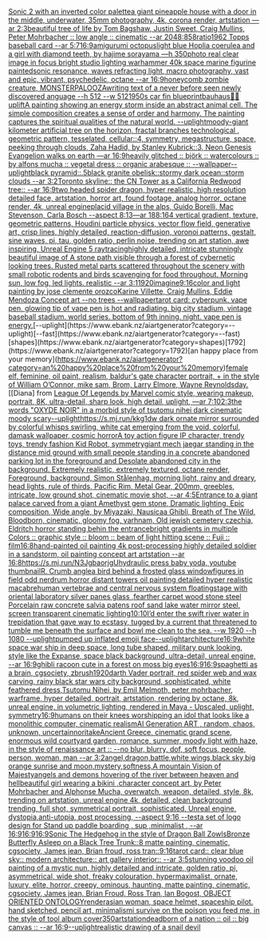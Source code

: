 [Sonic 2 with an inverted color palette](https://www.ebank.nz/aiartgenerator?category=Sonic%202%20with%20an%20inverted%20color%20palette)[a giant pineapple house with a door in the middle, underwater, 35mm photography, 4k, corona render, artstation —ar 2:3](https://www.ebank.nz/aiartgenerator?category=a%20giant%20pineapple%20house%20with%20a%20door%20in%20the%20middle%2C%20underwater%2C%2035mm%20photography%2C%204k%2C%20corona%20render%2C%20artstation%20%E2%80%94ar%202%3A3)[beautiful tree of life by Tom Bagshaw, Justin Sweet, Craig Mullins, Peter Mohrbacher :: low angle :: cinematic --ar 2048:858](https://www.ebank.nz/aiartgenerator?category=beautiful%20tree%20of%20life%20by%20Tom%20Bagshaw%2C%20Justin%20Sweet%2C%20Craig%20Mullins%2C%20Peter%20Mohrbacher%20%3A%3A%20low%20angle%20%3A%3A%20cinematic%20--ar%202048%3A858)[ratio](https://www.ebank.nz/aiartgenerator?category=ratio)[1962 Topps baseball card --ar 5:7](https://www.ebank.nz/aiartgenerator?category=1962%20Topps%20baseball%20card%20--ar%205%3A7)[16:9](https://www.ebank.nz/aiartgenerator?category=16%3A9)[amigurumi octopus](https://www.ebank.nz/aiartgenerator?category=amigurumi%20octopus)[light blue Hoplia coerulea and a girl with diamond teeth,  by hajime sorayama —h 350](https://www.ebank.nz/aiartgenerator?category=light%20blue%20Hoplia%20coerulea%20and%20a%20girl%20with%20diamond%20teeth%2C%20%20by%20hajime%20sorayama%20%E2%80%94h%20350)[photo real clear image  in focus bright studio lighting warhammer 40k space marine figurine painted](https://www.ebank.nz/aiartgenerator?category=photo%20real%20clear%20image%20%20in%20focus%20bright%20studio%20lighting%20warhammer%2040k%20space%20marine%20figurine%20painted)[sonic resonance, waves refracting light, macro photography, vast and epic, vibrant, psychedelic, octane --ar 16:9](https://www.ebank.nz/aiartgenerator?category=sonic%20resonance%2C%20waves%20refracting%20light%2C%20macro%20photography%2C%20vast%20and%20epic%2C%20vibrant%2C%20psychedelic%2C%20octane%20--ar%2016%3A9)[honeycomb zombie creature, MONSTERPALOOZA](https://www.ebank.nz/aiartgenerator?category=honeycomb%20zombie%20creature%2C%20MONSTERPALOOZA)[writing text of a never before seen newly discovered anguage --h 512 --w 512](https://www.ebank.nz/aiartgenerator?category=writing%20text%20of%20a%20never%20before%20seen%20newly%20discovered%20anguage%20--h%20512%20--w%20512)[1950s car fin blueprint](https://www.ebank.nz/aiartgenerator?category=1950s%20car%20fin%20blueprint)[bauhaus](https://www.ebank.nz/aiartgenerator?category=bauhaus)[🌌🎇](https://www.ebank.nz/aiartgenerator?category=%F0%9F%8C%8C%F0%9F%8E%87)[uplift](https://www.ebank.nz/aiartgenerator?category=uplift)[A painting showing an energy storm inside an abstract animal cell. The simple composition creates a sense of order and harmony. The painting captures the spiritual qualities of the natural world. --uplight](https://www.ebank.nz/aiartgenerator?category=A%20painting%20showing%20an%20energy%20storm%20inside%20an%20abstract%20animal%20cell.%20The%20simple%20composition%20creates%20a%20sense%20of%20order%20and%20harmony.%20The%20painting%20captures%20the%20spiritual%20qualities%20of%20the%20natural%20world.%20--uplight)[](https://www.ebank.nz/aiartgenerator?category=)[moody](https://www.ebank.nz/aiartgenerator?category=moody)[-](https://www.ebank.nz/aiartgenerator?category=-)[giant kilometer artificial tree on the horizon, fractal branches technological , geometric pattern, tesselated, cellular::4, symmetry, megastructure, space, peeking through clouds, Zaha Hadid, by Stanley Kubrick::3, Neon Genesis Evangelion walks on earth —ar 16:9](https://www.ebank.nz/aiartgenerator?category=giant%20kilometer%20artificial%20tree%20on%20the%20horizon%2C%20fractal%20branches%20technological%20%2C%20geometric%20pattern%2C%20tesselated%2C%20cellular%3A%3A4%2C%20symmetry%2C%20megastructure%2C%20space%2C%20peeking%20through%20clouds%2C%20Zaha%20Hadid%2C%20by%20Stanley%20Kubrick%3A%3A3%2C%20Neon%20Genesis%20Evangelion%20walks%20on%20earth%20%E2%80%94ar%2016%3A9)[heavily glitched :: björk :: watercolours :: by alfons mucha :: vegetal dress :: organic arabesque :: --wallpaper](https://www.ebank.nz/aiartgenerator?category=heavily%20glitched%20%3A%3A%20bj%C3%B6rk%20%3A%3A%20watercolours%20%3A%3A%20by%20alfons%20mucha%20%3A%3A%20vegetal%20dress%20%3A%3A%20organic%20arabesque%20%3A%3A%20--wallpaper)[--uplight](https://www.ebank.nz/aiartgenerator?category=--uplight)[black pyramid::.5black granite obelisk::stormy dark ocean::storm clouds --ar 3:2](https://www.ebank.nz/aiartgenerator?category=black%20pyramid%3A%3A.5black%20granite%20obelisk%3A%3Astormy%20dark%20ocean%3A%3Astorm%20clouds%20--ar%203%3A2)[Toronto skyline:: the CN Tower as a California Redwood tree:: --ar 16:9](https://www.ebank.nz/aiartgenerator?category=Toronto%20skyline%3A%3A%20the%20CN%20Tower%20as%20a%20California%20Redwood%20tree%3A%3A%20--ar%2016%3A9)[two headed spider dragon, hyper realistic, high resolution detailed face, artstation, horror art, found footage, analog horror, octane render, 4k, unreal engine](https://www.ebank.nz/aiartgenerator?category=two%20headed%20spider%20dragon%2C%20hyper%20realistic%2C%20high%20resolution%20detailed%20face%2C%20artstation%2C%20horror%20art%2C%20found%20footage%2C%20analog%20horror%2C%20octane%20render%2C%204k%2C%20unreal%20engine)[placid village in the alps, Guido Borelli, Mac Stevenson, Carla Bosch --aspect 8:13](https://www.ebank.nz/aiartgenerator?category=placid%20village%20in%20the%20alps%2C%20Guido%20Borelli%2C%20Mac%20Stevenson%2C%20Carla%20Bosch%20--aspect%208%3A13)[—ar 188:164 vertical gradient, texture, geometric patterns, Houdini particle physics, vector flow field, generative art, crisp lines, highly detailed, reaction-diffusion, voronoi patterns, gestalt, sine waves, pi, tau, golden ratio, perlin noise, trending on art station, awe inspiring, Unreal Engine 5 raytracing](https://www.ebank.nz/aiartgenerator?category=%E2%80%94ar%20188%3A164%20vertical%20gradient%2C%20texture%2C%20geometric%20patterns%2C%20Houdini%20particle%20physics%2C%20vector%20flow%20field%2C%20generative%20art%2C%20crisp%20lines%2C%20highly%20detailed%2C%20reaction-diffusion%2C%20voronoi%20patterns%2C%20gestalt%2C%20sine%20waves%2C%20pi%2C%20tau%2C%20golden%20ratio%2C%20perlin%20noise%2C%20trending%20on%20art%20station%2C%20awe%20inspiring%2C%20Unreal%20Engine%205%20raytracing)[highly detailed, intricate stunningly beautiful image of A stone path visible through a forest of cybernetic looking trees. Rusted metal parts scattered throughout the scenery with small robotic rodents and birds scavenging for food throughout. Morning sun, low fog, led lights. realistic --ar 3:1](https://www.ebank.nz/aiartgenerator?category=highly%20detailed%2C%20intricate%20stunningly%20beautiful%20image%20of%20A%20stone%20path%20visible%20through%20a%20forest%20of%20cybernetic%20looking%20trees.%20Rusted%20metal%20parts%20scattered%20throughout%20the%20scenery%20with%20small%20robotic%20rodents%20and%20birds%20scavenging%20for%20food%20throughout.%20Morning%20sun%2C%20low%20fog%2C%20led%20lights.%20realistic%20--ar%203%3A1)[1920](https://www.ebank.nz/aiartgenerator?category=1920)[imagine](https://www.ebank.nz/aiartgenerator?category=imagine)[9:16](https://www.ebank.nz/aiartgenerator?category=9%3A16)[color and light painting by jose clemente orozco](https://www.ebank.nz/aiartgenerator?category=color%20and%20light%20painting%20by%20jose%20clemente%20orozco)[Karine Villette, Craig Mullins, Eddie Mendoza Concept art --no trees --wallpaper](https://www.ebank.nz/aiartgenerator?category=Karine%20Villette%2C%20Craig%20Mullins%2C%20Eddie%20Mendoza%20Concept%20art%20--no%20trees%20--wallpaper)[tarot card: cyberpunk. vape pen, glowing tip of vape pen is hot and radiating. big city stadium, vintage baseball stadium. world series.  bottom of 9th inning. night. vape pen is energy.](https://www.ebank.nz/aiartgenerator?category=tarot%20card%3A%20cyberpunk.%20vape%20pen%2C%20glowing%20tip%20of%20vape%20pen%20is%20hot%20and%20radiating.%20big%20city%20stadium%2C%20vintage%20baseball%20stadium.%20world%20series.%20%20bottom%20of%209th%20inning.%20night.%20vape%20pen%20is%20energy.)[--uplight](https://www.ebank.nz/aiartgenerator?category=--uplight)[--fast](https://www.ebank.nz/aiartgenerator?category=--fast)[shapes](https://www.ebank.nz/aiartgenerator?category=shapes)[1792](https://www.ebank.nz/aiartgenerator?category=1792)[an happy place from your memory](https://www.ebank.nz/aiartgenerator?category=an%20happy%20place%20from%20your%20memory)[female elf, feminine,  oil paint, realism, baldur's gate character portrait, + in the style of William O’Connor, mike sam, Brom, Larry Elmore, Wayne Reynolds](https://www.ebank.nz/aiartgenerator?category=female%20elf%2C%20feminine%2C%20%20oil%20paint%2C%20realism%2C%20baldur%27s%20gate%20character%20portrait%2C%20%2B%20in%20the%20style%20of%20William%20O%E2%80%99Connor%2C%20mike%20sam%2C%20Brom%2C%20Larry%20Elmore%2C%20Wayne%20Reynolds)[day.](https://www.ebank.nz/aiartgenerator?category=day.)[[Diana] from [League Of Legends by Marvel comic style, wearing makeup, portrait, 8K, ultra-detail, sharp look, high detail, uplight, —ar 7:10](https://www.ebank.nz/aiartgenerator?category=%5BDiana%5D%20from%20%5BLeague%20Of%20Legends%20by%20Marvel%20comic%20style%2C%20wearing%20makeup%2C%20portrait%2C%208K%2C%20ultra-detail%2C%20sharp%20look%2C%20high%20detail%2C%20uplight%2C%20%E2%80%94ar%207%3A10)[2:3](https://www.ebank.nz/aiartgenerator?category=2%3A3)[the words "OXYDE NOIR" in a morbid style of tsutomu nihei dark cinematic moody scary](https://www.ebank.nz/aiartgenerator?category=the%20words%20%22OXYDE%20NOIR%22%20in%20a%20morbid%20style%20of%20tsutomu%20nihei%20dark%20cinematic%20moody%20scary)[--uplight](https://www.ebank.nz/aiartgenerator?category=--uplight)[https://s.mj.run/kkg1dw dark ornate mirror surrounded by colorful whisps swirling, white cat emerging from the void, colorful, damask wallpaper, cosmic horror](https://www.ebank.nz/aiartgenerator?category=https%3A//s.mj.run/kkg1dw%20dark%20ornate%20mirror%20surrounded%20by%20colorful%20whisps%20swirling%2C%20white%20cat%20emerging%20from%20the%20void%2C%20colorful%2C%20damask%20wallpaper%2C%20cosmic%20horror)[A toy action figure IP character, trendy toys, trendy fashion Kid Robot, symmetry](https://www.ebank.nz/aiartgenerator?category=A%20toy%20action%20figure%20IP%20character%2C%20trendy%20toys%2C%20trendy%20fashion%20Kid%20Robot%2C%20symmetry)[giant mech jaegar standing in the distance mid ground with small people standing in a concrete abandoned parking lot in the foreground and Desolate abandoned city in the background. Extremely realistic, extremely textured, octane render, Foreground, background, Simon Stålenhag, morning light, rainy and dreary, head lights, rule of thirds, Pacific Rim, Metal Gear,  200mm, greebles, intricate, low ground shot, cinematic movie shot, --ar 4:5](https://www.ebank.nz/aiartgenerator?category=giant%20mech%20jaegar%20standing%20in%20the%20distance%20mid%20ground%20with%20small%20people%20standing%20in%20a%20concrete%20abandoned%20parking%20lot%20in%20the%20foreground%20and%20Desolate%20abandoned%20city%20in%20the%20background.%20Extremely%20realistic%2C%20extremely%20textured%2C%20octane%20render%2C%20Foreground%2C%20background%2C%20Simon%20St%C3%A5lenhag%2C%20morning%20light%2C%20rainy%20and%20dreary%2C%20head%20lights%2C%20rule%20of%20thirds%2C%20Pacific%20Rim%2C%20Metal%20Gear%2C%20%20200mm%2C%20greebles%2C%20intricate%2C%20low%20ground%20shot%2C%20cinematic%20movie%20shot%2C%20--ar%204%3A5)[Entrance to a giant palace carved from a giant Amethyst gem stone, Dramatic lighting, Epic composition, Wide angle, by Miyazaki, Nausicaa Ghibli, Breath of The Wild, Bloodborn, cinematic, gloomy fog, yarhnam, Old jewish cemetery czechia, Eldritch horror standing behin the entrance](https://www.ebank.nz/aiartgenerator?category=Entrance%20to%20a%20giant%20palace%20carved%20from%20a%20giant%20Amethyst%20gem%20stone%2C%20Dramatic%20lighting%2C%20Epic%20composition%2C%20Wide%20angle%2C%20by%20Miyazaki%2C%20Nausicaa%20Ghibli%2C%20Breath%20of%20The%20Wild%2C%20Bloodborn%2C%20cinematic%2C%20gloomy%20fog%2C%20yarhnam%2C%20Old%20jewish%20cemetery%20czechia%2C%20Eldritch%20horror%20standing%20behin%20the%20entrance)[bright gradients in multiple Colors :: graphic style :: bloom :: beam of light hitting scene :: Fuji :: film](https://www.ebank.nz/aiartgenerator?category=bright%20gradients%20in%20multiple%20Colors%20%3A%3A%20graphic%20style%20%3A%3A%20bloom%20%3A%3A%20beam%20of%20light%20hitting%20scene%20%3A%3A%20Fuji%20%3A%3A%20film)[16:8](https://www.ebank.nz/aiartgenerator?category=16%3A8)[hand-painted oil painting 4k post-processing highly detailed soldier in a sandstorm, oil painting concept art artstation --ar 16:8](https://www.ebank.nz/aiartgenerator?category=hand-painted%20oil%20painting%204k%20post-processing%20highly%20detailed%20soldier%20in%20a%20sandstorm%2C%20oil%20painting%20concept%20art%20artstation%20--ar%2016%3A8)[<https://s.mj.run/N3JgbaorjgU>](https://www.ebank.nz/aiartgenerator?category=%3Chttps%3A//s.mj.run/N3JgbaorjgU%3E)[hydraulic press baby yoda, youtube thumbnail](https://www.ebank.nz/aiartgenerator?category=hydraulic%20press%20baby%20yoda%2C%20youtube%20thumbnail)[R. Crumb ](https://www.ebank.nz/aiartgenerator?category=R.%20Crumb%20)[angle](https://www.ebank.nz/aiartgenerator?category=angle)[a bird behind a frosted glass window](https://www.ebank.nz/aiartgenerator?category=a%20bird%20behind%20a%20frosted%20glass%20window)[figures in field odd nerdrum horror distant towers oil painting detailed hyper realistic macabre](https://www.ebank.nz/aiartgenerator?category=figures%20in%20field%20odd%20nerdrum%20horror%20distant%20towers%20oil%20painting%20detailed%20hyper%20realistic%20macabre)[human vertebrae and central nervous system floating](https://www.ebank.nz/aiartgenerator?category=human%20vertebrae%20and%20central%20nervous%20system%20floating)[stage with oriental laboratory silver panes glass ,fearther carpet wood stone steel Porcelain raw concrete salvia patens roof sand lake water  mirror steel, screen transparent cinematic lighting](https://www.ebank.nz/aiartgenerator?category=stage%20with%20oriental%20laboratory%20silver%20panes%20glass%20%2Cfearther%20carpet%20wood%20stone%20steel%20Porcelain%20raw%20concrete%20salvia%20patens%20roof%20sand%20lake%20water%20%20mirror%20steel%2C%20screen%20transparent%20cinematic%20lighting)[10:10](https://www.ebank.nz/aiartgenerator?category=10%3A10)[I’d enter the swift river water in trepidation that gave way to ecstasy, tugged by a current that threatened to tumble me beneath the surface and bowl me clean to the sea. --w 1920 --h 1080 --uplight](https://www.ebank.nz/aiartgenerator?category=I%E2%80%99d%20enter%20the%20swift%20river%20water%20in%20trepidation%20that%20gave%20way%20to%20ecstasy%2C%20tugged%20by%20a%20current%20that%20threatened%20to%20tumble%20me%20beneath%20the%20surface%20and%20bowl%20me%20clean%20to%20the%20sea.%20--w%201920%20--h%201080%20--uplight)[pumped up inflated emoji face](https://www.ebank.nz/aiartgenerator?category=pumped%20up%20inflated%20emoji%20face)[--uplight](https://www.ebank.nz/aiartgenerator?category=--uplight)[architecture](https://www.ebank.nz/aiartgenerator?category=architecture)[16:9](https://www.ebank.nz/aiartgenerator?category=16%3A9)[white space war ship in deep space, long tube shaped, military punk looking, style like the Expanse, space black background, ultra-detail, unreal engine, --ar 16:9](https://www.ebank.nz/aiartgenerator?category=white%20space%20war%20ship%20in%20deep%20space%2C%20long%20tube%20shaped%2C%20military%20punk%20looking%2C%20style%20like%20the%20Expanse%2C%20space%20black%20background%2C%20ultra-detail%2C%20unreal%20engine%2C%20--ar%2016%3A9)[ghibli racoon cute in a forest on moss big eyes](https://www.ebank.nz/aiartgenerator?category=ghibli%20racoon%20cute%20in%20a%20forest%20on%20moss%20big%20eyes)[16:9](https://www.ebank.nz/aiartgenerator?category=16%3A9)[16:9](https://www.ebank.nz/aiartgenerator?category=16%3A9)[spaghetti as a brain, cgsociety, zbrush](https://www.ebank.nz/aiartgenerator?category=spaghetti%20as%20a%20brain%2C%20cgsociety%2C%20zbrush)[1920](https://www.ebank.nz/aiartgenerator?category=1920)[darth Vader portrait, red spider web and wax carving, rainy black star wars city background, sophisticated, white feathered dress,Tsutomu Nihei, by Emil Melmoth, peter mohrbacher, warframe, hyper detailed, portrait, artstation, rendering by octane, 8k, unreal engine, in volumetric lighting, rendered in Maya - Upscaled, uplight, symmetry](https://www.ebank.nz/aiartgenerator?category=darth%20Vader%20portrait%2C%20red%20spider%20web%20and%20wax%20carving%2C%20rainy%20black%20star%20wars%20city%20background%2C%20sophisticated%2C%20white%20feathered%20dress%2CTsutomu%20Nihei%2C%20by%20Emil%20Melmoth%2C%20peter%20mohrbacher%2C%20warframe%2C%20hyper%20detailed%2C%20portrait%2C%20artstation%2C%20rendering%20by%20octane%2C%208k%2C%20unreal%20engine%2C%20in%20volumetric%20lighting%2C%20rendered%20in%20Maya%20-%20Upscaled%2C%20uplight%2C%20symmetry)[16:9](https://www.ebank.nz/aiartgenerator?category=16%3A9)[humans on their knees worshipping an idol that looks like a monolithic computer, cinematic realism](https://www.ebank.nz/aiartgenerator?category=humans%20on%20their%20knees%20worshipping%20an%20idol%20that%20looks%20like%20a%20monolithic%20computer%2C%20cinematic%20realism)[AI Generation ART , random, chaos, unknown, uncertain](https://www.ebank.nz/aiartgenerator?category=AI%20Generation%20ART%20%2C%20random%2C%20chaos%2C%20unknown%2C%20uncertain)[noritake](https://www.ebank.nz/aiartgenerator?category=noritake)[Ancient Greece, cinematic grand scene, enormous wild courtyard garden, romance, summer, moody light with haze, in the style of renaissance art :: --no blur, blurry, dof, soft focus, people, person, woman, man --ar 3:2](https://www.ebank.nz/aiartgenerator?category=Ancient%20Greece%2C%20cinematic%20grand%20scene%2C%20enormous%20wild%20courtyard%20garden%2C%20romance%2C%20summer%2C%20moody%20light%20with%20haze%2C%20in%20the%20style%20of%20renaissance%20art%20%3A%3A%20--no%20blur%2C%20blurry%2C%20dof%2C%20soft%20focus%2C%20people%2C%20person%2C%20woman%2C%20man%20--ar%203%3A2)[angel,dragon,battle,white wings,black sky,big orange sunrise and moon,mystery,softness,A mountain Vision of Majesty](https://www.ebank.nz/aiartgenerator?category=angel%2Cdragon%2Cbattle%2Cwhite%20wings%2Cblack%20sky%2Cbig%20orange%20sunrise%20and%20moon%2Cmystery%2Csoftness%2CA%20mountain%20Vision%20of%20Majesty)[angels and demons hovering of the river between heaven and hell](https://www.ebank.nz/aiartgenerator?category=angels%20and%20demons%20hovering%20of%20the%20river%20between%20heaven%20and%20hell)[beautiful girl wearing a bikini ,character concept art, by Peter Mohrbacher and Alphonse Mucha, overwatch, weapon, detailed, style, 8k, trending on artstation, unreal engine 4k, detailed, clean background trending, full shot, symmetrical portrait, sophisticated, Unreal engine, dystopia,anti-utopia, post processing, --aspect 9:16 --test](https://www.ebank.nz/aiartgenerator?category=beautiful%20girl%20wearing%20a%20bikini%20%2Ccharacter%20concept%20art%2C%20by%20Peter%20Mohrbacher%20and%20Alphonse%20Mucha%2C%20overwatch%2C%20weapon%2C%20detailed%2C%20style%2C%208k%2C%20trending%20on%20artstation%2C%20unreal%20engine%204k%2C%20detailed%2C%20clean%20background%20trending%2C%20full%20shot%2C%20symmetrical%20portrait%2C%20sophisticated%2C%20Unreal%20engine%2C%20dystopia%2Canti-utopia%2C%20post%20processing%2C%20--aspect%209%3A16%20--test)[a set of logo design for Stand up paddle boarding , sup ,minimalist , --ar 16:9](https://www.ebank.nz/aiartgenerator?category=a%20set%20of%20logo%20design%20for%20Stand%20up%20paddle%20boarding%20%2C%20sup%20%2Cminimalist%20%2C%20--ar%2016%3A9)[16:9](https://www.ebank.nz/aiartgenerator?category=16%3A9)[16:9](https://www.ebank.nz/aiartgenerator?category=16%3A9)[Sonic The Hedgehog in the style of Dragon Ball Z](https://www.ebank.nz/aiartgenerator?category=Sonic%20The%20Hedgehog%20in%20the%20style%20of%20Dragon%20Ball%20Z)[owls](https://www.ebank.nz/aiartgenerator?category=owls)[Bronze Butterfly Asleep on a Black Tree Trunk::8 matte painting, cinematic, cgsociety, James jean, Brian froud, ross tran::](https://www.ebank.nz/aiartgenerator?category=Bronze%20Butterfly%20Asleep%20on%20a%20Black%20Tree%20Trunk%3A%3A8%20matte%20painting%2C%20cinematic%2C%20cgsociety%2C%20James%20jean%2C%20Brian%20froud%2C%20ross%20tran%3A%3A)[9:16](https://www.ebank.nz/aiartgenerator?category=9%3A16)[tarot card:: clear blue sky:: modern architecture:: art gallery interior:: --ar 3:5](https://www.ebank.nz/aiartgenerator?category=tarot%20card%3A%3A%20clear%20blue%20sky%3A%3A%20modern%20architecture%3A%3A%20art%20gallery%20interior%3A%3A%20--ar%203%3A5)[stunning voodoo oil painting of a mystic nun, highly detailed and intricate, golden ratio, pi, asymmetrical, wide shot, freaky colouration, hypermaximalist, ornate, luxury, elite, horror, creepy, ominous, haunting, matte painting, cinematic, cgsociety, James jean, Brian Froud, Ross Tran, Ian Bogost, OBJECT ORIENTED ONTOLOGY](https://www.ebank.nz/aiartgenerator?category=stunning%20voodoo%20oil%20painting%20of%20a%20mystic%20nun%2C%20highly%20detailed%20and%20intricate%2C%20golden%20ratio%2C%20pi%2C%20asymmetrical%2C%20wide%20shot%2C%20freaky%20colouration%2C%20hypermaximalist%2C%20ornate%2C%20luxury%2C%20elite%2C%20horror%2C%20creepy%2C%20ominous%2C%20haunting%2C%20matte%20painting%2C%20cinematic%2C%20cgsociety%2C%20James%20jean%2C%20Brian%20Froud%2C%20Ross%20Tran%2C%20Ian%20Bogost%2C%20OBJECT%20ORIENTED%20ONTOLOGY)[render](https://www.ebank.nz/aiartgenerator?category=render)[asian woman, space helmet, spaceship pilot. hand sketched, pencil art, minimalism](https://www.ebank.nz/aiartgenerator?category=asian%20woman%2C%20space%20helmet%2C%20spaceship%20pilot.%20hand%20sketched%2C%20pencil%20art%2C%20minimalism)[i survive on the poison you feed me, in the style of tool album cover](https://www.ebank.nz/aiartgenerator?category=i%20survive%20on%20the%20poison%20you%20feed%20me%2C%20in%20the%20style%20of%20tool%20album%20cover)[350](https://www.ebank.nz/aiartgenerator?category=350)[artstation](https://www.ebank.nz/aiartgenerator?category=artstation)[dead](https://www.ebank.nz/aiartgenerator?category=dead)[born of a nation :: oil :: big canvas :: --ar 16:9](https://www.ebank.nz/aiartgenerator?category=born%20of%20a%20nation%20%3A%3A%20oil%20%3A%3A%20big%20canvas%20%3A%3A%20--ar%2016%3A9)[--uplight](https://www.ebank.nz/aiartgenerator?category=--uplight)[realistic drawing of a snail devil](https://www.ebank.nz/aiartgenerator?category=realistic%20drawing%20of%20a%20snail%20devil)